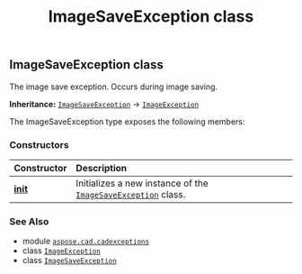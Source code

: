 ﻿---
title: ImageSaveException class
second_title: Aspose.CAD for Python via .NET API References
description: 
type: docs
weight: 70
url: /python-net/aspose.cad.cadexceptions/imagesaveexception/
is_root: false
---

## ImageSaveException class

The image save exception. Occurs during image saving.



**Inheritance:** [`ImageSaveException`](/cad/python-net/aspose.cad.cadexceptions/imagesaveexception) → 
[`ImageException`](/cad/python-net/aspose.cad.cadexceptions/imageexception)



The ImageSaveException type exposes the following members:

### Constructors
| Constructor | Description |
| :- | :- |
| [__init__](/cad/python-net/aspose.cad.cadexceptions/imagesaveexception/__init__/#str) | Initializes a new instance of the [`ImageSaveException`](/cad/python-net/aspose.cad.cadexceptions/imagesaveexception) class. |



### See Also
* module [`aspose.cad.cadexceptions`](..)
* class [`ImageException`](/cad/python-net/aspose.cad.cadexceptions/imageexception)
* class [`ImageSaveException`](/cad/python-net/aspose.cad.cadexceptions/imagesaveexception)
